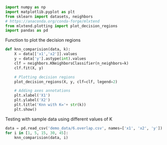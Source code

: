 ```python
import numpy as np
import matplotlib.pyplot as plt
from sklearn import datasets, neighbors
# https://anaconda.org/conda-forge/mlxtend
from mlxtend.plotting import plot_decision_regions
import pandas as pd
```

Function to plot the decision regions

```python
def knn_comparision(data, k):
    X = data[['x1','x2']].values
    y = data['y'].astype(int).values
    clf = neighbors.KNeighborsClassifier(n_neighbors=k)
    clf.fit(X, y)

    # Plotting decision regions
    plot_decision_regions(X, y, clf=clf, legend=2)

    # Adding axes annotations
    plt.xlabel('X1')
    plt.ylabel('X2')
    plt.title('Knn with K='+ str(k))
    plt.show()
```

Testing with sample data using different values of K

```python
data = pd.read_csv('demo_data/6.overlap.csv', names=['x1', 'x2', 'y'])
for i in [1, 5, 15, 30, 45]:
    knn_comparision(data, i)
```

